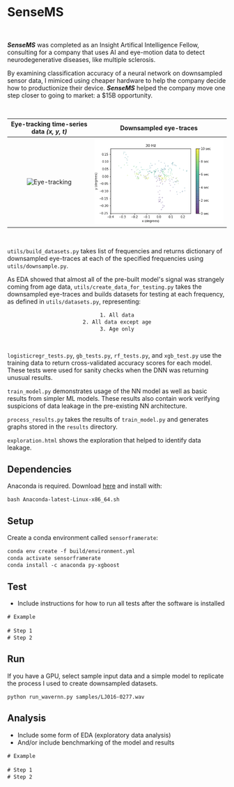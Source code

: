 # SenseMS
<br>

***SenseMS*** was completed as an Insight Artifical Intelligence Fellow, consulting for a company that uses AI and eye-motion data to detect neurodegenerative diseases, like multiple sclerosis.
<br>

By examining classification accuracy of a neural network on downsampled sensor data, I mimiced using cheaper hardware to help the company decide how to productionize their device. ***SenseMS*** helped the company move one step closer to going to market: a $15B opportunity.

<br>

Eye-tracking time-series data *(x, y, t)*    |  Downsampled eye-traces
:------------------------:|:-------------------:
![Eye-tracking](https://media.giphy.com/media/blle4NCmxmMne/giphy.gif)  |  ![Model](img/downsampling.gif)
<br>

`utils/build_datasets.py` takes list of frequencies and returns dictionary of downsampled eye-traces at each of the specified frequencies using `utils/downsample.py`.
<br>

As EDA showed that almost all of the pre-built model's signal was strangely coming from age data, `utils/create_data_for_testing.py` takes the downsampled eye-traces and builds datasets for testing at each frequency, as defined in `utils/datasets.py`, representing:
<center>

	1. All data
	2. All data except age
	3. Age only
<br>
</center>

`logisticregr_tests.py`, `gb_tests.py`, `rf_tests.py`, and `xgb_test.py` use the training data to return cross-validated accuracy scores for each model. These tests were used for sanity checks when the DNN was returning unusual results.
<br>

`train_model.py` demonstrates usage of the NN model as well as basic results from simpler ML models. These results also contain work verifying suspicions of data leakage in the pre-existing NN architecture.
<br>

`process_results.py` takes the results of `train_model.py` and generates graphs stored in the `results` directory.
<br>

`exploration.html` shows the exploration that helped to identify data leakage.
<br>

## Dependencies
Anaconda is required. Download [here](https://conda.io/en/latest/miniconda.html) and install with:
```
bash Anaconda-latest-Linux-x86_64.sh
```

## Setup
Create a conda environment called `sensorframerate`:

```
conda env create -f build/environment.yml
conda activate sensorframerate
conda install -c anaconda py-xgboost
```

## Test
- Include instructions for how to run all tests after the software is installed

```
# Example

# Step 1
# Step 2
```

## Run
If you have a GPU, select sample input data and a simple model to replicate the process I used to create downsampled datasets.

```
python run_wavernn.py samples/LJ016-0277.wav
```

## Analysis
- Include some form of EDA (exploratory data analysis)
- And/or include benchmarking of the model and results

```
# Example

# Step 1
# Step 2
```
